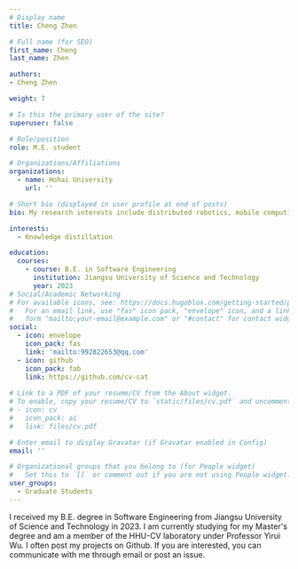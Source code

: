 ```yaml
---
# Display name
title: Cheng Zhen

# Full name (for SEO)
first_name: Cheng
last_name: Zhen

authors:
- Cheng Zhen

weight: 7

# Is this the primary user of the site?
superuser: false

# Role/position
role: M.E. student

# Organizations/Affiliations
organizations:
  - name: Hohai University
    url: ''

# Short bio (displayed in user profile at end of posts)
bio: My research interests include distributed robotics, mobile computing and programmable matter.

interests:
  - Knowledge distillation

education:
  courses:
    - course: B.E. in Software Engineering
      institution: Jiangsu University of Science and Technology
      year: 2023
# Social/Academic Networking
# For available icons, see: https://docs.hugoblox.com/getting-started/page-builder/#icons
#   For an email link, use "fas" icon pack, "envelope" icon, and a link in the
#   form "mailto:your-email@example.com" or "#contact" for contact widget.
social:
  - icon: envelope
    icon_pack: fas
    link: 'mailto:992822653@qq.com'
  - icon: github
    icon_pack: fab
    link: https://github.com/cv-cat
  
# Link to a PDF of your resume/CV from the About widget.
# To enable, copy your resume/CV to `static/files/cv.pdf` and uncomment the lines below.
# - icon: cv
#   icon_pack: ai
#   link: files/cv.pdf

# Enter email to display Gravatar (if Gravatar enabled in Config)
email: ''

# Organizational groups that you belong to (for People widget)
#   Set this to `[]` or comment out if you are not using People widget.
user_groups:
  - Graduate Students
---
```


I received my B.E. degree in Software Engineering from Jiangsu University of Science and Technology in 2023. I am currently studying for my Master's degree and am a member of the HHU-CV laboratory under Professor Yirui Wu.
I often post my projects on Github. If you are interested, you can communicate with me through email or post an issue.

